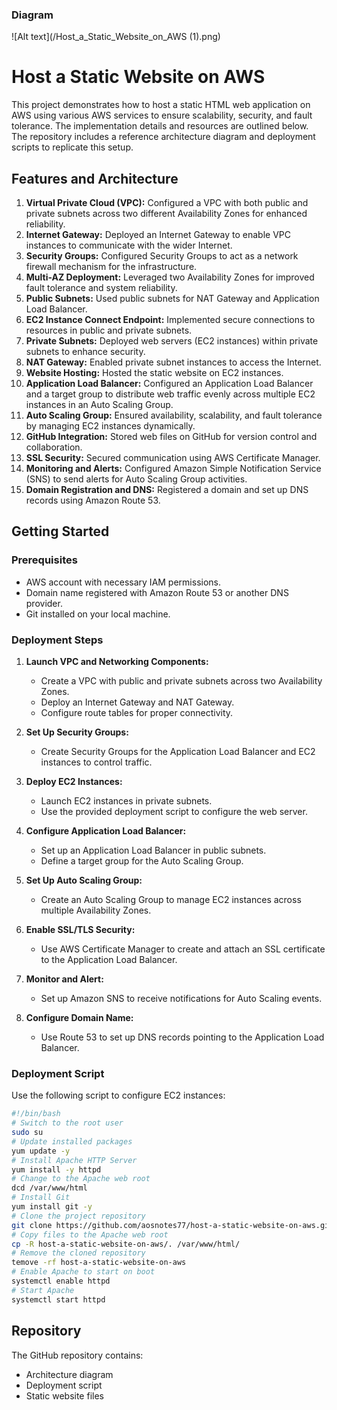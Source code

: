 ### Diagram
![Alt text](/Host_a_Static_Website_on_AWS (1).png)

# Host a Static Website on AWS

This project demonstrates how to host a static HTML web application on AWS using various AWS services to ensure scalability, security, and fault tolerance. The implementation details and resources are outlined below. The repository includes a reference architecture diagram and deployment scripts to replicate this setup.

## Features and Architecture

1. **Virtual Private Cloud (VPC):** Configured a VPC with both public and private subnets across two different Availability Zones for enhanced reliability.
2. **Internet Gateway:** Deployed an Internet Gateway to enable VPC instances to communicate with the wider Internet.
3. **Security Groups:** Configured Security Groups to act as a network firewall mechanism for the infrastructure.
4. **Multi-AZ Deployment:** Leveraged two Availability Zones for improved fault tolerance and system reliability.
5. **Public Subnets:** Used public subnets for NAT Gateway and Application Load Balancer.
6. **EC2 Instance Connect Endpoint:** Implemented secure connections to resources in public and private subnets.
7. **Private Subnets:** Deployed web servers (EC2 instances) within private subnets to enhance security.
8. **NAT Gateway:** Enabled private subnet instances to access the Internet.
9. **Website Hosting:** Hosted the static website on EC2 instances.
10. **Application Load Balancer:** Configured an Application Load Balancer and a target group to distribute web traffic evenly across multiple EC2 instances in an Auto Scaling Group.
11. **Auto Scaling Group:** Ensured availability, scalability, and fault tolerance by managing EC2 instances dynamically.
12. **GitHub Integration:** Stored web files on GitHub for version control and collaboration.
13. **SSL Security:** Secured communication using AWS Certificate Manager.
14. **Monitoring and Alerts:** Configured Amazon Simple Notification Service (SNS) to send alerts for Auto Scaling Group activities.
15. **Domain Registration and DNS:** Registered a domain and set up DNS records using Amazon Route 53.

## Getting Started

### Prerequisites
- AWS account with necessary IAM permissions.
- Domain name registered with Amazon Route 53 or another DNS provider.
- Git installed on your local machine.

### Deployment Steps

1. **Launch VPC and Networking Components:**
   - Create a VPC with public and private subnets across two Availability Zones.
   - Deploy an Internet Gateway and NAT Gateway.
   - Configure route tables for proper connectivity.

2. **Set Up Security Groups:**
   - Create Security Groups for the Application Load Balancer and EC2 instances to control traffic.

3. **Deploy EC2 Instances:**
   - Launch EC2 instances in private subnets.
   - Use the provided deployment script to configure the web server.

4. **Configure Application Load Balancer:**
   - Set up an Application Load Balancer in public subnets.
   - Define a target group for the Auto Scaling Group.

5. **Set Up Auto Scaling Group:**
   - Create an Auto Scaling Group to manage EC2 instances across multiple Availability Zones.

6. **Enable SSL/TLS Security:**
   - Use AWS Certificate Manager to create and attach an SSL certificate to the Application Load Balancer.

7. **Monitor and Alert:**
   - Set up Amazon SNS to receive notifications for Auto Scaling events.

8. **Configure Domain Name:**
   - Use Route 53 to set up DNS records pointing to the Application Load Balancer.

### Deployment Script
Use the following script to configure EC2 instances:

```bash
#!/bin/bash
# Switch to the root user
sudo su
# Update installed packages
yum update -y
# Install Apache HTTP Server
yum install -y httpd
# Change to the Apache web root
dcd /var/www/html
# Install Git
yum install git -y
# Clone the project repository
git clone https://github.com/aosnotes77/host-a-static-website-on-aws.git
# Copy files to the Apache web root
cp -R host-a-static-website-on-aws/. /var/www/html/
# Remove the cloned repository
temove -rf host-a-static-website-on-aws
# Enable Apache to start on boot
systemctl enable httpd
# Start Apache
systemctl start httpd
```
## Repository
The GitHub repository contains:
- Architecture diagram
- Deployment script
- Static website files



